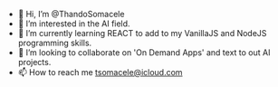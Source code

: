 - 👋 Hi, I’m @ThandoSomacele
- 👀 I’m interested in the AI field.
- 🌱 I’m currently learning REACT to add to my VanillaJS and NodeJS programming skills.
- 💞️ I’m looking to collaborate on 'On Demand Apps' and text to out AI projects.
- 📫 How to reach me tsomacele@icloud.com

<!---
ThandoSomacele/ThandoSomacele is a ✨ special ✨ repository because its `README.md` (this file) appears on your GitHub profile.
You can click the Preview link to take a look at your changes.
--->
